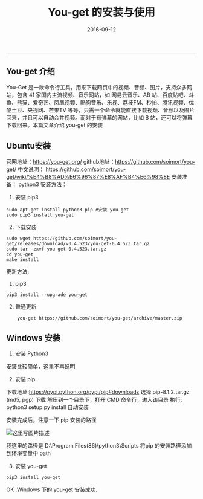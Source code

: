 ﻿---
title: You-get 的安装与使用
date: 2016-09-12
categories: Coding
tags:
  - You-get
  - Python3
  - Windows
---
----------------------------------

## You-get 介绍

You-Get 是一款命令行工具，用来下载网页中的视频、音频、图片，支持众多网站，包含 41 家国内主流视频、音乐网站，如 网易云音乐、AB 站、百度贴吧、斗鱼、熊猫、爱奇艺、凤凰视频、酷狗音乐、乐视、荔枝FM、秒拍、腾讯视频、优酷土豆、央视网、芒果TV 等等，只需一个命令就能直接下载视频、音频以及图片回来，并且可以自动合并视频。而对于有弹幕的网站，比如 B 站，还可以将弹幕下载回来。本篇文章介绍  you-get 的安装

<!-- more -->

## Ubuntu安装
官网地址：https://you-get.org/
github地址：https://github.com/soimort/you-get/
中文说明：
https://github.com/soimort/you-get/wiki/%E4%B8%AD%E6%96%87%E8%AF%B4%E6%98%8E
安装准备： python3
安装方法：

1. 安装 pip3

```
sudo apt-get install python3-pip #安装 you-get
sudo pip3 install you-get
```

2. 下载安装

```
sudo wget https://github.com/soimort/you-get/releases/download/v0.4.523/you-get-0.4.523.tar.gz
sudo tar -zxvf you-get-0.4.523.tar.gz
cd you-get
make install
```

更新方法:

1. pip3 

```
pip3 install --upgrade you-get
```

2. 普通更新

```
    you-get https://github.com/soimort/you-get/archive/master.zip
```

## Windows 安装

1. 安装 Python3 

安装比较简单，这里不再说明

2. 安装 pip

下载地址:https://pypi.python.org/pypi/pip#downloads
选择 pip-8.1.2.tar.gz (md5, pgp) 下载
解压到一个目录下，打开 CMD 命令行，进入该目录
执行: python3 setup.py install
自动安装

安装完成后，注意一下 pip 安装的路径

![这里写图片描述](http://img.blog.csdn.net/20160912160449553)

我这里的路径是 D:\Program Files(86)\python3\Scripts
将pip 的安装路径添加到环境变量中 path

3. 安装 you-get

```
pip3 install you-get
```

OK ,Windows 下的 you-get 安装成功.